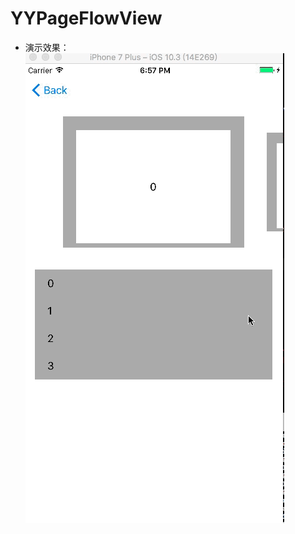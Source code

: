 # YYPageFlowView
- 演示效果：
![image](https://github.com/ouyongyong/YYPageFlowView/blob/master/demo.gif)
